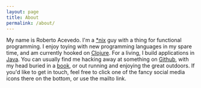 ```yaml
---
layout: page
title: About
permalink: /about/
---
```


My name is Roberto Acevedo. I'm a
[*nix](http://en.wikipedia.org/wiki/Unix-like) guy with a thing for functional
programming. I enjoy toying with new programming languages in my spare time,
and am currently hooked on [Clojure](http://clojure.org). For a living, I build
applications in [Java](http://www.java.com/). You can usually find me hacking
away at something on [Github](https://github.com/rxacevedo/), with my head buried 
in a [book](https://www.goodreads.com/user/show/29672793-roberto-acevedo), or out
running and enjoying the great outdoors. If you'd like to get in touch, feel free 
to click one of the fancy social media icons there on the bottom, or use the mailto 
link.
